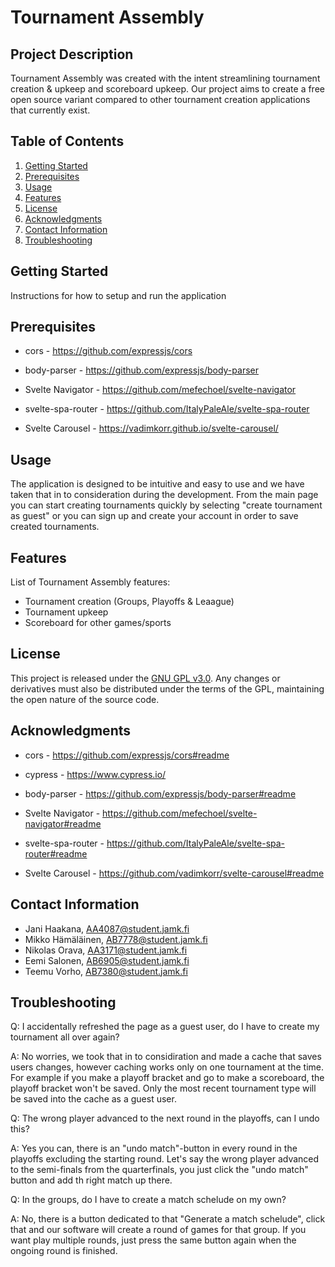# Tournament Assembly

## Project Description

Tournament Assembly was created with the intent streamlining tournament creation & upkeep and scoreboard upkeep. Our project aims to create a free open source variant compared to other tournament creation applications that currently exist.

## Table of Contents

1. [Getting Started](#getting-started)
2. [Prerequisites](#prerequisites)
3. [Usage](#usage)
4. [Features](#features)
5. [License](#license)
6. [Acknowledgments](#acknowledgments)
7. [Contact Information](#contact-information)
8. [Troubleshooting](#troubleshooting)

## Getting Started

Instructions for how to setup and run the application

## Prerequisites

- cors - https://github.com/expressjs/cors

- body-parser - https://github.com/expressjs/body-parser

- Svelte Navigator - https://github.com/mefechoel/svelte-navigator

- svelte-spa-router - https://github.com/ItalyPaleAle/svelte-spa-router

- Svelte Carousel - https://vadimkorr.github.io/svelte-carousel/

## Usage

The application is designed to be intuitive and easy to use and we have taken that in to consideration during the development. From the main page you can start creating tournaments quickly by selecting "create tournament as guest" or you can sign up and create your account in order to save created tournaments.

## Features

List of Tournament Assembly features:

- Tournament creation (Groups, Playoffs & Leaague)
- Tournament upkeep
- Scoreboard for other games/sports

## License

This project is released under the [GNU GPL v3.0](https://opensource.org/licenses/GPL-3.0). Any changes or derivatives must also be distributed under the terms of the GPL, maintaining the open nature of the source code.

## Acknowledgments

- cors - https://github.com/expressjs/cors#readme

- cypress - https://www.cypress.io/

- body-parser - https://github.com/expressjs/body-parser#readme

- Svelte Navigator - https://github.com/mefechoel/svelte-navigator#readme

- svelte-spa-router - https://github.com/ItalyPaleAle/svelte-spa-router#readme

- Svelte Carousel - https://github.com/vadimkorr/svelte-carousel#readme

## Contact Information

- Jani Haakana, AA4087@student.jamk.fi
- Mikko Hämäläinen, AB7778@student.jamk.fi
- Nikolas Orava, AA3171@student.jamk.fi
- Eemi Salonen, AB6905@student.jamk.fi
- Teemu Vorho, AB7380@student.jamk.fi

## Troubleshooting

Q: I accidentally refreshed the page as a guest user, do I have to create my tournament all over again?

A: No worries, we took that in to considiration and made a cache that saves users changes, however caching works only on one tournament at the time. For example if you make a playoff bracket and go to make a scoreboard, the playoff bracket won't be saved. Only the most recent tournament type will be saved into the cache as a guest user.

Q: The wrong player advanced to the next round in the playoffs, can I undo this?

A: Yes you can, there is an "undo match"-button in every round in the playoffs excluding the starting round. Let's say the wrong player advanced to the semi-finals from the quarterfinals, you just click the "undo match" button and add th right match up there.

Q: In the groups, do I have to create a match schelude on my own?

A: No, there is a button dedicated to that "Generate a match schelude", click that and our software will create a round of games for that group. If you want play multiple rounds, just press the same button again when the ongoing round is finished.
